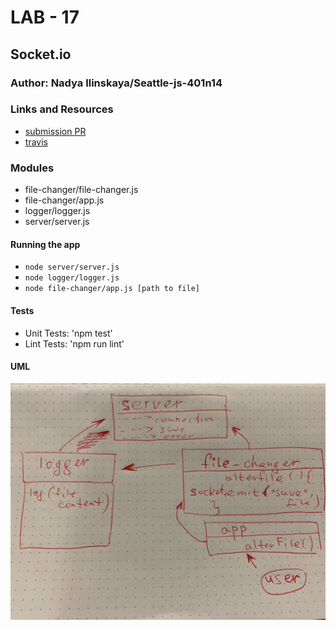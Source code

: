 # LAB - 17
## Socket.io

### Author: Nadya Ilinskaya/Seattle-js-401n14

### Links and Resources
* [submission PR](https://github.com/nadili-401-advanced-javascript/lab-17/pull/1)
* [travis](https://travis-ci.com/nadili-401-advanced-javascript/lab-17)

### Modules
* file-changer/file-changer.js
* file-changer/app.js
* logger/logger.js
* server/server.js

#### Running the app
* `node server/server.js`
* `node logger/logger.js`
* `node file-changer/app.js [path to file]`


#### Tests
* Unit Tests: 'npm test'
* Lint Tests: 'npm run lint' 


#### UML
![ UML for the 'callbacks' part of the application ](/assets/lab-17-uml.jpg)